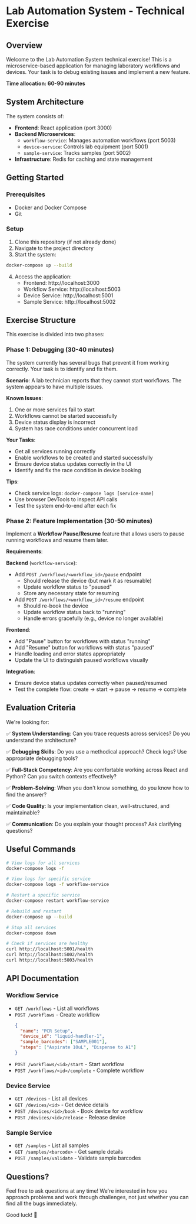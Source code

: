 # Lab Automation System - Technical Exercise

## Overview

Welcome to the Lab Automation System technical exercise! This is a microservice-based application for managing laboratory workflows and devices. Your task is to debug existing issues and implement a new feature.

**Time allocation: 60-90 minutes**

## System Architecture

The system consists of:

- **Frontend**: React application (port 3000)
- **Backend Microservices**:
  - `workflow-service`: Manages automation workflows (port 5003)
  - `device-service`: Controls lab equipment (port 5001)
  - `sample-service`: Tracks samples (port 5002)
- **Infrastructure**: Redis for caching and state management

## Getting Started

### Prerequisites

- Docker and Docker Compose
- Git

### Setup

1. Clone this repository (if not already done)
2. Navigate to the project directory
3. Start the system:

```bash
docker-compose up --build
```

4. Access the application:
   - Frontend: http://localhost:3000
   - Workflow Service: http://localhost:5003
   - Device Service: http://localhost:5001
   - Sample Service: http://localhost:5002

## Exercise Structure

This exercise is divided into two phases:

### Phase 1: Debugging (30-40 minutes)

The system currently has several bugs that prevent it from working correctly. Your task is to identify and fix them.

**Scenario**: A lab technician reports that they cannot start workflows. The system appears to have multiple issues.

**Known Issues**:
1. One or more services fail to start
2. Workflows cannot be started successfully
3. Device status display is incorrect
4. System has race conditions under concurrent load

**Your Tasks**:
- Get all services running correctly
- Enable workflows to be created and started successfully
- Ensure device status updates correctly in the UI
- Identify and fix the race condition in device booking

**Tips**:
- Check service logs: `docker-compose logs [service-name]`
- Use browser DevTools to inspect API calls
- Test the system end-to-end after each fix

### Phase 2: Feature Implementation (30-50 minutes)

Implement a **Workflow Pause/Resume** feature that allows users to pause running workflows and resume them later.

**Requirements**:

**Backend** (`workflow-service`):
- Add `POST /workflows/<workflow_id>/pause` endpoint
  - Should release the device (but mark it as resumable)
  - Update workflow status to "paused"
  - Store any necessary state for resuming
- Add `POST /workflows/<workflow_id>/resume` endpoint
  - Should re-book the device
  - Update workflow status back to "running"
  - Handle errors gracefully (e.g., device no longer available)

**Frontend**:
- Add "Pause" button for workflows with status "running"
- Add "Resume" button for workflows with status "paused"
- Handle loading and error states appropriately
- Update the UI to distinguish paused workflows visually

**Integration**:
- Ensure device status updates correctly when paused/resumed
- Test the complete flow: create → start → pause → resume → complete

## Evaluation Criteria

We're looking for:

✅ **System Understanding**: Can you trace requests across services? Do you understand the architecture?

✅ **Debugging Skills**: Do you use a methodical approach? Check logs? Use appropriate debugging tools?

✅ **Full-Stack Competency**: Are you comfortable working across React and Python? Can you switch contexts effectively?

✅ **Problem-Solving**: When you don't know something, do you know how to find the answer?

✅ **Code Quality**: Is your implementation clean, well-structured, and maintainable?

✅ **Communication**: Do you explain your thought process? Ask clarifying questions?

## Useful Commands

```bash
# View logs for all services
docker-compose logs -f

# View logs for specific service
docker-compose logs -f workflow-service

# Restart a specific service
docker-compose restart workflow-service

# Rebuild and restart
docker-compose up --build

# Stop all services
docker-compose down

# Check if services are healthy
curl http://localhost:5001/health
curl http://localhost:5002/health
curl http://localhost:5003/health
```

## API Documentation

### Workflow Service

- `GET /workflows` - List all workflows
- `POST /workflows` - Create workflow
  ```json
  {
    "name": "PCR Setup",
    "device_id": "liquid-handler-1",
    "sample_barcodes": ["SAMPLE001"],
    "steps": ["Aspirate 10uL", "Dispense to A1"]
  }
  ```
- `POST /workflows/<id>/start` - Start workflow
- `POST /workflows/<id>/complete` - Complete workflow

### Device Service

- `GET /devices` - List all devices
- `GET /devices/<id>` - Get device details
- `POST /devices/<id>/book` - Book device for workflow
- `POST /devices/<id>/release` - Release device

### Sample Service

- `GET /samples` - List all samples
- `GET /samples/<barcode>` - Get sample details
- `POST /samples/validate` - Validate sample barcodes

## Questions?

Feel free to ask questions at any time! We're interested in how you approach problems and work through challenges, not just whether you can find all the bugs immediately.

Good luck! 🚀
